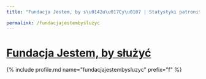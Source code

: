 ```yaml
---
title: "Fundacja Jestem, by s\u0142u\u017Cy\u0107 | Statystyki patronite.pl | Patromierz"

permalink: /fundacjajestembysluzyc
---
```


# [Fundacja Jestem, by służyć](https://patronite.pl/fundacjajestembysluzyc)

{% include profile.md name="fundacjajestembysluzyc" prefix="f" %}
